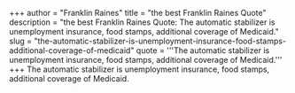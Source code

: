 +++
author = "Franklin Raines"
title = "the best Franklin Raines Quote"
description = "the best Franklin Raines Quote: The automatic stabilizer is unemployment insurance, food stamps, additional coverage of Medicaid."
slug = "the-automatic-stabilizer-is-unemployment-insurance-food-stamps-additional-coverage-of-medicaid"
quote = '''The automatic stabilizer is unemployment insurance, food stamps, additional coverage of Medicaid.'''
+++
The automatic stabilizer is unemployment insurance, food stamps, additional coverage of Medicaid.
